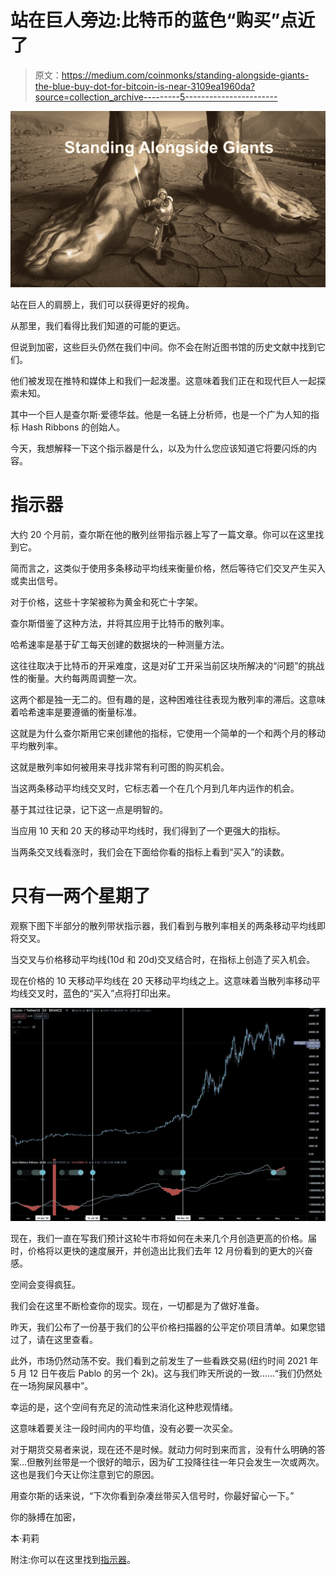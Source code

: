 # 站在巨人旁边:比特币的蓝色“购买”点近了

> 原文：<https://medium.com/coinmonks/standing-alongside-giants-the-blue-buy-dot-for-bitcoin-is-near-3109ea1960da?source=collection_archive---------5----------------------->

![](img/a5e2d25b79a3d4555188c75db4a1cf54.png)

站在巨人的肩膀上，我们可以获得更好的视角。

从那里，我们看得比我们知道的可能的更远。

但说到加密，这些巨头仍然在我们中间。你不会在附近图书馆的历史文献中找到它们。

他们被发现在推特和媒体上和我们一起泼墨。这意味着我们正在和现代巨人一起探索未知。

其中一个巨人是查尔斯·爱德华兹。他是一名链上分析师，也是一个广为人知的指标 Hash Ribbons 的创始人。

今天，我想解释一下这个指示器是什么，以及为什么您应该知道它将要闪烁的内容。

# 指示器

大约 20 个月前，查尔斯在他的散列丝带指示器上写了一篇文章。你可以在这里找到它。

简而言之，这类似于使用多条移动平均线来衡量价格，然后等待它们交叉产生买入或卖出信号。

对于价格，这些十字架被称为黄金和死亡十字架。

查尔斯借鉴了这种方法，并将其应用于比特币的散列率。

哈希速率是基于矿工每天创建的数据块的一种测量方法。

这往往取决于比特币的开采难度，这是对矿工开采当前区块所解决的“问题”的挑战性的衡量。大约每两周调整一次。

这两个都是独一无二的。但有趣的是，这种困难往往表现为散列率的滞后。这意味着哈希速率是要遵循的衡量标准。

这就是为什么查尔斯用它来创建他的指标，它使用一个简单的一个和两个月的移动平均散列率。

这就是散列率如何被用来寻找非常有利可图的购买机会。

当这两条移动平均线交叉时，它标志着一个在几个月到几年内运作的机会。

基于其过往记录，记下这一点是明智的。

当应用 10 天和 20 天的移动平均线时，我们得到了一个更强大的指标。

当两条交叉线看涨时，我们会在下面给你看的指标上看到“买入”的读数。

# 只有一两个星期了

观察下图下半部分的散列带状指示器，我们看到与散列率相关的两条移动平均线即将交叉。

当交叉与价格移动平均线(10d 和 20d)交叉结合时，在指标上创造了买入机会。

现在价格的 10 天移动平均线在 20 天移动平均线之上。这意味着当散列率移动平均线交叉时，蓝色的“买入”点将打印出来。

![](img/df05fbd25ea57d73b573ac726716c00c.png)

现在，我们一直在写我们预计这轮牛市将如何在未来几个月创造更高的价格。届时，价格将以更快的速度展开，并创造出比我们去年 12 月份看到的更大的兴奋感。

空间会变得疯狂。

我们会在这里不断检查你的现实。现在，一切都是为了做好准备。

昨天，我们公布了一份基于我们的公平价格扫描器的公平定价项目清单。如果您错过了，请在这里查看。

此外，市场仍然动荡不安。我们看到之前发生了一些看跌交易(纽约时间 2021 年 5 月 12 日午夜后 Pablo 的另一个 2k)。这与我们昨天所说的一致……“我们仍然处在一场狗屎风暴中”。

幸运的是，这个空间有充足的流动性来消化这种悲观情绪。

这意味着要关注一段时间内的平均值，没有必要一次买全。

对于期货交易者来说，现在还不是时候。就动力何时到来而言，没有什么明确的答案…但散列丝带是一个很好的暗示，因为矿工投降往往一年只会发生一次或两次。这也是我们今天让你注意到它的原因。

用查尔斯的话来说，“下次你看到杂凑丝带买入信号时，你最好留心一下。”

你的脉搏在加密，

本·莉莉

附注:你可以在这里找到[指示器](https://www.tradingview.com/script/kT7jIvqv-Hash-Ribbons/)。